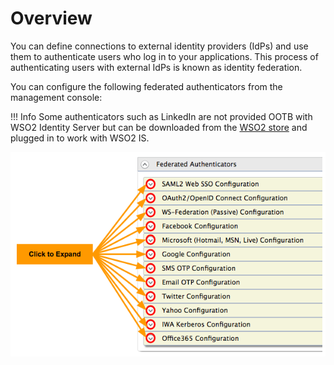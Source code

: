 # Overview

You can define connections to external identity providers (IdPs) and use them to authenticate users who log in to your applications. This process of authenticating users with external IdPs is known as identity federation.

You can configure the following federated authenticators from the management console:

!!! Info
    Some authenticators such as LinkedIn are not provided OOTB with WSO2 Identity Server but can be downloaded from the [WSO2 store](https://store.wso2.com/store/pages/top-assets) and plugged in to work with WSO2 IS.

![federated-authenticators](../../assets/img/guides/federated-authenticators.png)
